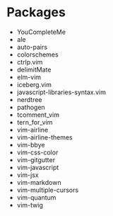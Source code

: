# Packages
* YouCompleteMe
* ale
* auto-pairs
* colorschemes
* ctrlp.vim
* delimitMate
* elm-vim
* iceberg.vim
* javascript-libraries-syntax.vim
* nerdtree
* pathogen
* tcomment_vim
* tern_for_vim
* vim-airline
* vim-airline-themes
* vim-bbye
* vim-css-color
* vim-gitgutter
* vim-javascript
* vim-jsx
* vim-markdown
* vim-multiple-cursors
* vim-quantum
* vim-twig
